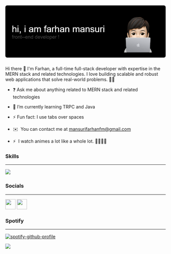 ![Header](./header.png)
======================================================================================================================================

Hi there 👋 I'm Farhan, a full-time full-stack developer with expertise in the MERN stack and related technologies. I love building scalable and robust web applications that solve real-world problems. 👨‍💻  
  

- ❓ Ask me about anything related to MERN stack and related technologies  
  

- 🌱 I’m currently learning TRPC and Java  
  

- ⚡ Fun fact: I use tabs over spaces  
  

- ✉️  You can contact me at [mansurifarhanfm@gmail.com](mailto:mansurifarhanfm@gmail.com)  
  

- ⚡  I watch animes a lot like a whole lot. 🚶‍♂️🚶‍♂️  
  

### Skills
--------------------

<p>
  <a href="https://skillicons.dev">
    <img src="https://skillicons.dev/icons?i=html,css,js,react,ts,redux,nextjs,nodejs,mongodb,express,firebase,tailwind,bootstrap,styledcomponents,git,github,vite,vscode,webpack" />
  </a>
</p>


### Socials
--------------------

<p align="left"> <a href="https://www.github.com/farhanmansurii" target="_blank" rel="noreferrer"><img src="https://raw.githubusercontent.com/danielcranney/readme-generator/main/public/icons/socials/github.svg" width="32" height="32" /></a> <a href="https://www.linkedin.com/in/farhan-mansuri-620918219/" target="_blank" rel="noreferrer"><img src="https://raw.githubusercontent.com/danielcranney/readme-generator/main/public/icons/socials/linkedin.svg" width="32" height="32" /></a></p>

### Spotify
--------------------
[![spotify-github-profile](https://spotify-github-profile.vercel.app/api/view?uid=farhanmansurii&cover_image=true&theme=compact&show_offline=false&background_color=121212)](https://spotify-github-profile.vercel.app/api/view?uid=farhanmansurii&redirect=true)


![](https://komarev.com/ghpvc/?username=farhanmansurii)

